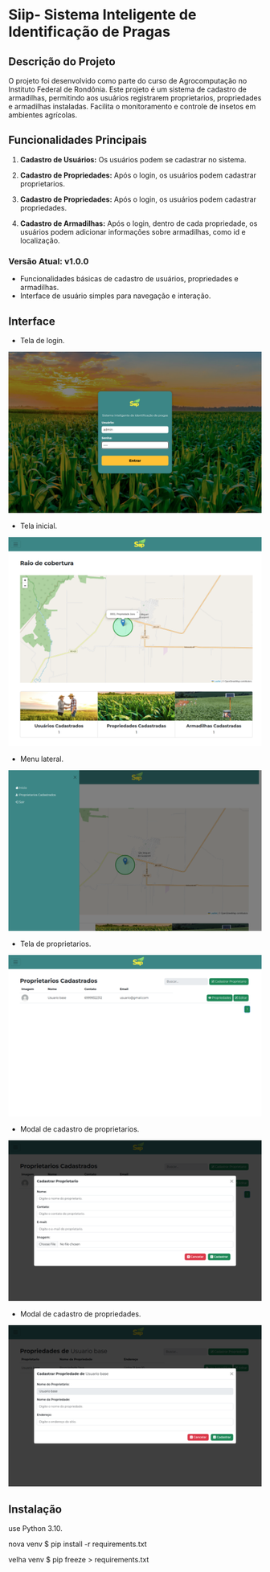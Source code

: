 # Siip- Sistema Inteligente de Identificação de Pragas

## Descrição do Projeto
O projeto foi desenvolvido como parte do curso de Agrocomputação no Instituto Federal de Rondônia. Este projeto é um sistema de cadastro de armadilhas, permitindo aos usuários registrarem proprietarios, propriedades e armadilhas instaladas. Facilita o monitoramento e controle de insetos em ambientes agrícolas.

## Funcionalidades Principais
1. **Cadastro de Usuários:** Os usuários podem se cadastrar no sistema.

2. **Cadastro de Propriedades:** Após o login, os usuários podem cadastrar proprietarios.

2. **Cadastro de Propriedades:** Após o login, os usuários podem cadastrar propriedades.

3. **Cadastro de Armadilhas:** Após o login, dentro de cada propriedade, os usuários podem adicionar informações sobre armadilhas, como id e localização.


### Versão Atual: v1.0.0
- Funcionalidades básicas de cadastro de usuários, propriedades e armadilhas.
- Interface de usuário simples para navegação e interação.

## Interface
- Tela de login.
  
![Captura de Tela](readme/001.png)
- Tela inicial.
  
![Captura de Tela](readme/002.png)
- Menu lateral.
  
![Captura de Tela](readme/003.png)
- Tela de proprietarios.
  
![Captura de Tela](readme/004.png)
- Modal de cadastro de proprietarios.
  
![Captura de Tela](readme/005.png)
- Modal de cadastro de propriedades.
  
![Captura de Tela](readme/006.png)

## Instalação

use Python 3.10.

nova venv
$ pip install -r requirements.txt

velha venv
$ pip freeze > requirements.txt
